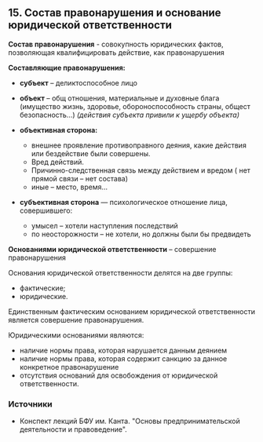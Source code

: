 ## 15. Состав правонарушения и основание юридической ответственности

**Состав правонарушения** - совокупность юридических фактов, позволяющая квалифицировать действие, как правонарушения

**Составляющие правонарушения:**

- **субъект** – деликтоспособное лицо

- **объект** – общ отношения, материальные и духовные блага (имущество жизнь, здоровье, обороноспособность страны, общест безопасность…)
  *(действия субъекта привили к ущербу объекта)*
- **объективная сторона:**
  - внешнее проявление противоправного деяния, какие действия или бездействие были совершены.
  - Вред действий.
  - Причинно-следственная связь между действием и вредом ( нет прямой связи – нет состава)
  - иные – место, время…

- **субъективная сторона** — психологическое отношение лица, совершившего:
  - умысел – хотели наступления последствий
  - по неосторожности – не хотели, но должны были бы предвидеть

**Основаниями юридической ответственности** – совершение правонарушения

Основания юридической ответственности делятся на две группы:

- фактические;
- юридические. 

Единственным фактическим основанием юридической ответственности является совершение правонарушения. 

Юридическими основаниями являются:

- наличие нормы права, которая нарушается данным деянием
- наличие нормы права, которая содержит санкцию за данное конкретное правонарушение
- отсутствия оснований для освобождения от юридической ответственности.

### Источники

- Конспект лекций БФУ им. Канта. "Основы предпринимательской деятельности и правоведение".